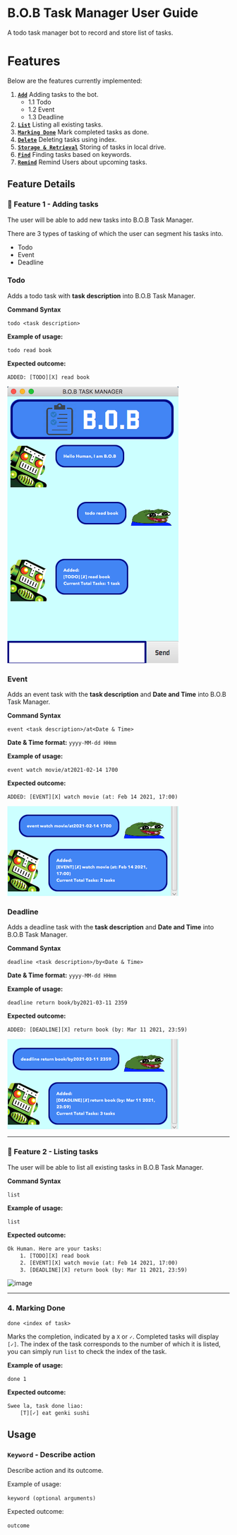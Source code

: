 # B.O.B Task Manager User Guide
A todo task manager bot to record and store list of tasks.

# Features
Below are the features currently implemented:

1. [**`Add`**](#add) Adding tasks to the bot.
   - 1.1 Todo
   - 1.2 Event
   - 1.3 Deadline
2. [**`List`**](#list) Listing all existing tasks.
3. [**`Marking Done`**](#done) Mark completed tasks as done.
4. [**`Delete`**](#delete) Deleting tasks using index.
5. [**`Storage & Retrieval`**](#storage) Storing of tasks in local drive.
6. [**`Find`**](#find) Finding tasks based on keywords.
7. [**`Remind`**](#remind) Remind Users about upcoming tasks.

## Feature Details

### :large_blue_circle: Feature 1 - Adding tasks<a name="add"></a>
The user will be able to add new tasks into B.O.B Task Manager. 

There are 3 types of tasking of which the user can
segment his tasks into.
- Todo
- Event
- Deadline

### Todo
Adds a todo task with **task description** into B.O.B Task Manager.

**Command Syntax**
    
    todo <task description> 


**Example of usage:**

    todo read book

**Expected outcome:**

    ADDED: [TODO][X] read book

![image](./images/add-todo.png)

### Event
Adds an event task with the **task description** and 
**Date and Time** into B.O.B Task Manager.

**Command Syntax**
    
    event <task description>/at<Date & Time>


**Date & Time format:** `yyyy-MM-dd HHmm`

**Example of usage:**

    event watch movie/at2021-02-14 1700

**Expected outcome:**

    ADDED: [EVENT][X] watch movie (at: Feb 14 2021, 17:00)

![image](./images/add-event.png)

### Deadline
Adds a deadline task with the **task description** and
**Date and Time** into B.O.B Task Manager.
      
**Command Syntax**
    
    deadline <task description>/by<Date & Time>


**Date & Time format:** `yyyy-MM-dd HHmm`

**Example of usage:**
 
    deadline return book/by2021-03-11 2359

**Expected outcome:**

    ADDED: [DEADLINE][X] return book (by: Mar 11 2021, 23:59)

![image](./images/add-deadline.png)

---

### :large_blue_circle: Feature 2 - Listing tasks<a name="list"></a>
The user will be able to list all existing tasks in B.O.B Task Manager.

**Command Syntax** 
  
    list

**Example of usage:**

    list

**Expected outcome:**

    Ok Human. Here are your tasks:
        1. [TODO][X] read book
        2. [EVENT][X] watch movie (at: Feb 14 2021, 17:00)
        3. [DEADLINE][X] return book (by: Mar 11 2021, 23:59)

![image](./list.png)      

---

### 4. Marking Done  <a name="done"></a>
  
    done <index of task>

Marks the completion, indicated by a `X` or `✓`. Completed tasks will display `[✓]`.
The index of the task corresponds to the number of which it is listed, you can simply run `list`
to check the index of the task.

**Example of usage:**

    done 1

**Expected outcome:**

    Swee la, task done liao:
        [T][✓] eat genki sushi



## Usage

### `Keyword` - Describe action

Describe action and its outcome.

Example of usage: 

`keyword (optional arguments)`

Expected outcome:

`outcome`

